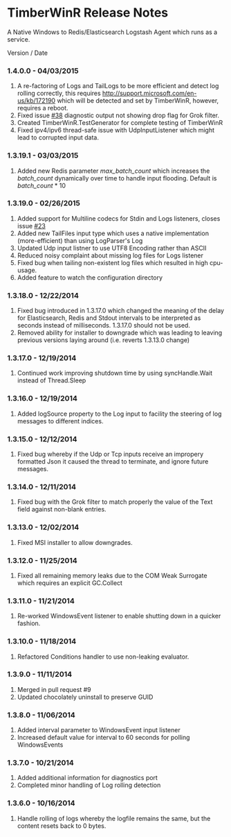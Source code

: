 ﻿TimberWinR Release Notes
==================================
A Native Windows to Redis/Elasticsearch Logstash Agent which runs as a service.

Version / Date

### 1.4.0.0 - 04/03/2015
1. A re-factoring of Logs and TailLogs to be more efficient and detect log rolling correctly,
   this requires http://support.microsoft.com/en-us/kb/172190 which will be detected and
   set by TimberWinR, however, requires a reboot.
2. Fixed issue [#38](https://github.com/Cimpress-MCP/TimberWinR/issues/38) diagnostic output not showing drop flag for Grok filter.
3. Created TimberWinR.TestGenerator for complete testing of TimberWinR
4. Fixed ipv4/ipv6 thread-safe issue with UdpInputListener which might lead to corrupted input data.

### 1.3.19.1 - 03/03/2015
1. Added new Redis parameter _max\_batch\_count_ which increases the _batch\_count_ dynamically over time 
   to handle input flooding.   Default is _batch\_count_ * 10 

### 1.3.19.0 - 02/26/2015

1. Added support for Multiline codecs for Stdin and Logs listeners, closes issue [#23](https://github.com/Cimpress-MCP/TimberWinR/issues/23)
2. Added new TailFiles input type which uses a native implementation (more-efficient) than using LogParser's Log
3. Updated Udp input listner to use UTF8 Encoding rather than ASCII
4. Reduced noisy complaint about missing log files for Logs listener
5. Fixed bug when tailing non-existent log files which resulted in high cpu-usage.
6. Added feature to watch the configuration directory

### 1.3.18.0 - 12/22/2014

1. Fixed bug introduced in 1.3.17.0 which changed the meaning of the delay for Elasticsearch, Redis and Stdout 
intervals to be interpreted as seconds instead of milliseconds.   1.3.17.0 should not be used.
2. Removed ability for installer to downgrade which was leading to leaving previous versions laying around (i.e. reverts 1.3.13.0 change)

### 1.3.17.0 - 12/19/2014

1. Continued work improving shutdown time by using syncHandle.Wait instead of Thread.Sleep

### 1.3.16.0 - 12/19/2014

1. Added logSource property to the Log input to facility the steering of log messages to different indices.

### 1.3.15.0 - 12/12/2014

1. Fixed bug whereby if the Udp or Tcp inputs receive an impropery formatted Json it caused the thread to terminate, and ignore
future messages.

### 1.3.14.0 - 12/11/2014

1. Fixed bug with the Grok filter to match properly the value of the Text field against non-blank entries.

### 1.3.13.0 - 12/02/2014

1. Fixed MSI installer to allow downgrades.

### 1.3.12.0 - 11/25/2014

1. Fixed all remaining memory leaks due to the COM Weak Surrogate which requires an explicit GC.Collect

### 1.3.11.0 - 11/21/2014

1. Re-worked WindowsEvent listener to enable shutting down in a quicker fashion.

### 1.3.10.0 - 11/18/2014

1. Refactored Conditions handler to use non-leaking evaluator.

### 1.3.9.0 - 11/11/2014

1. Merged in pull request #9
2. Updated chocolately uninstall to preserve GUID

### 1.3.8.0 - 11/06/2014
1. Added interval parameter to WindowsEvent input listener
2. Increased default value for interval to 60 seconds for polling WindowsEvents

### 1.3.7.0 - 10/21/2014
1. Added additional information for diagnostics port
2. Completed minor handling of Log rolling detection

### 1.3.6.0 - 10/16/2014
1. Handle rolling of logs whereby the logfile remains the same, but the content resets back to 0 bytes.




